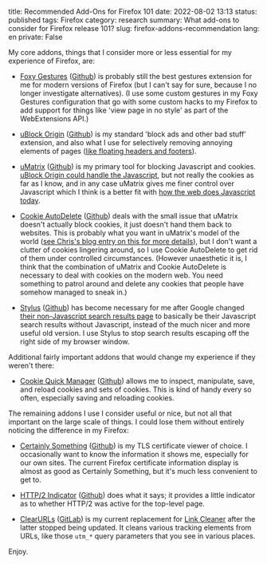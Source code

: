 title: Recommended Add-Ons for Firefox 101
date: 2022-08-02 13:13
status: published
tags: Firefox
category: research
summary: What add-ons to consider for Firefox release 101?
slug: firefox-addons-recommendation
lang: en
private: False

My core addons, things that I consider more or less essential for my experience of Firefox, are:

* [Foxy Gestures](https://addons.mozilla.org/en-US/firefox/addon/foxy-gestures/) ([Github](https://github.com/marklieberman/foxygestures)) is probably still the best gestures extension for me for modern versions of Firefox (but I can't say for sure, because I no longer investigate alternatives).  (I use some custom gestures in my Foxy Gestures configuration that go with some custom hacks to my Firefox to add support for things like 'view page in no style' as part of the WebExtensions API.)

* [uBlock Origin](https://addons.mozilla.org/en-US/firefox/addon/ublock-origin/) ([Github](https://github.com/gorhill/uBlock)) is my standard 'block ads and other bad stuff' extension, and also what I use for selectively removing annoying elements of pages ([like floating headers and footers](https://utcc.utoronto.ca/~cks/space/blog/web/UBlockOriginZapperPraise)).

* [uMatrix](https://addons.mozilla.org/en-US/firefox/addon/umatrix/) ([Github](https://github.com/gorhill/uMatrix)) is my primary tool for blocking Javascript and cookies. [uBlock Origin could handle the Javascript](https://utcc.utoronto.ca/~cks/space/blog/web/UBlockJavascriptBlocking), but not really the cookies as far as I know, and in any case uMatrix gives me finer control over Javascript which I think is a better fit with [how the web does Javascript today](https://utcc.utoronto.ca/~cks/space/blog/web/UMatrixImprovesWeb).

* [Cookie AutoDelete](https://addons.mozilla.org/en-US/firefox/addon/cookie-autodelete/) ([Github](https://github.com/Cookie-AutoDelete/Cookie-AutoDelete)) deals with the small issue that uMatrix doesn't actually block cookies, it just doesn't hand them back to websites. This is probably what you want in uMatrix's model of the world ([see Chris's blog entry on this for more details](https://utcc.utoronto.ca/~cks/space/blog/web/FirefoxQuantumCookieModels)), but I don't want a clutter of cookies lingering around, so I use Cookie AutoDelete to get rid of them under controlled circumstances.  (However unaesthetic it is, I think that the combination of uMatrix and Cookie AutoDelete is necessary to deal with cookies on the modern web. You need something to patrol around and delete any cookies that people have somehow managed to sneak in.)

* [Stylus](https://addons.mozilla.org/en-US/firefox/addon/styl-us/) ([Github](https://github.com/openstyles/stylus)) has become necessary for me after Google changed [their non-Javascript search results page](https://utcc.utoronto.ca/~cks/space/blog/web/GoogleSearchSettings) to basically be their Javascript search results without Javascript, instead of the much nicer and more useful old version. I use Stylus to stop search results escaping off the right side of my browser window.

Additional fairly important addons that would change my experience if they weren't there:

* [Cookie Quick Manager](https://addons.mozilla.org/en-US/firefox/addon/cookie-quick-manager/) ([Github](https://github.com/ysard/cookie-quick-manager)) allows me to inspect, manipulate, save, and reload cookies and sets of cookies. This is kind of handy every so often, especially saving and reloading cookies.

The remaining addons I use I consider useful or nice, but not all that important on the large scale of things. I could lose them without entirely noticing the difference in my Firefox:


* [Certainly Something](https://addons.mozilla.org/en-US/firefox/addon/certainly-something/) ([Github](https://github.com/april/certainly-something)) is my TLS certificate viewer of choice. I occasionally want to know the information it shows me, especially for our own sites. The current Firefox certificate information display is almost as good as Certainly Something, but it's much less convenient to get to.

* [HTTP/2 Indicator](https://addons.mozilla.org/en-US/firefox/addon/http2-indicator/) ([Github](https://github.com/bsiegel/http2-indicator)) does what it says; it provides a little indicator as to whether HTTP/2 was active for the top-level page.

* [ClearURLs](https://addons.mozilla.org/en-CA/firefox/addon/clearurls/) ([GitLab](https://gitlab.com/KevinRoebert/ClearUrls)) is my current replacement for [Link Cleaner](https://addons.mozilla.org/en-US/firefox/addon/link-cleaner/) after the latter stopped being updated. It cleans various tracking elements from URLs, like those `utm_*` query parameters that you see in various places. 

Enjoy.
